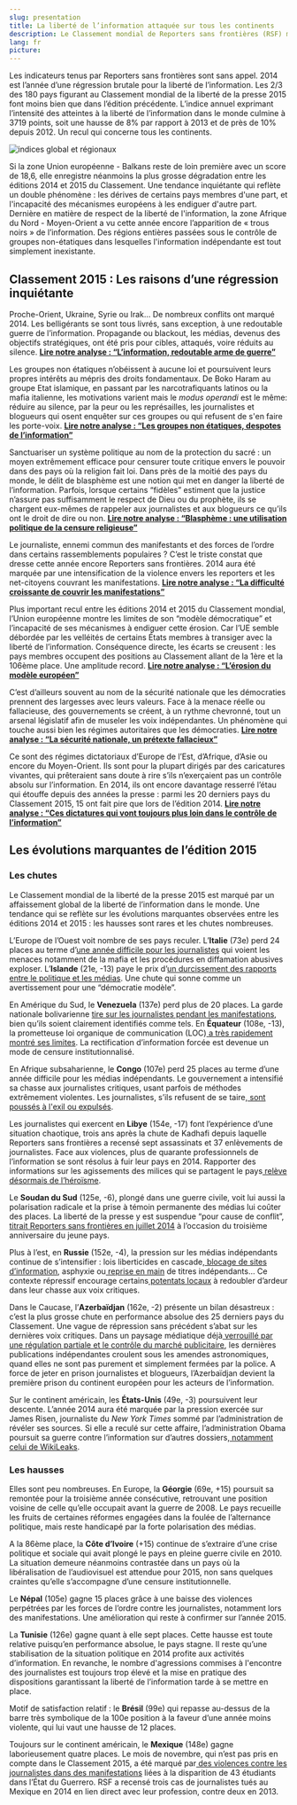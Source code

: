 ```yaml
---
slug: presentation
title: La liberté de l’information attaquée sur tous les continents
description: Le Classement mondial de Reporters sans frontières (RSF) met en évidence une détérioration globale de la liberté de l’information en 2014. Éprouvée par les conflits, la menace accrue d’acteurs non étatiques, les exactions commises lors de manifestations ou par la crise économique et financière, la liberté de la presse régresse sur les cinq continents. A travers six analyses thématiques, l’organisation explique ce recul inquiétant.
lang: fr
picture:
---
```


Les indicateurs tenus par Reporters sans frontières sont sans appel. 2014 est l’année d’une régression brutale pour la liberté de l’information. Les 2/3 des 180 pays figurant au Classement mondial de la liberté de la presse 2015 font moins bien que dans l’édition précédente. L’indice annuel exprimant l’intensité des atteintes à la liberté de l’information dans le monde culmine à 3719 points, soit une hausse de 8% par rapport à 2013 et de près de 10% depuis 2012. Un recul qui concerne tous les continents.  

![indices global et régionaux](http://fr.rsf.org/IMG/png/indices.png "Indices")  

Si la zone Union européenne - Balkans reste de loin première avec un score de 18,6, elle enregistre néanmoins la plus grosse dégradation entre les éditions 2014 et 2015 du Classement. Une tendance inquiétante qui reflète un double phénomène : les dérives de certains pays membres d'une part, et l'incapacité des mécanismes européens à les endiguer d'autre part. Dernière en matière de respect de la liberté de l'information, la zone Afrique du Nord - Moyen-Orient a vu cette année encore l’apparition de « trous noirs » de l’information. Des régions entières passées sous le contrôle de groupes non-étatiques dans lesquelles l'information indépendante est tout simplement inexistante.

## Classement 2015 : Les raisons d’une régression inquiétante

Proche-Orient, Ukraine, Syrie ou Irak… De nombreux conflits ont marqué 2014. Les belligérants se sont tous livrés, sans exception, à une redoutable guerre de l’information. Propagande ou blackout, les médias, devenus des objectifs stratégiques, ont été pris pour cibles, attaqués, voire réduits au silence.
[**Lire notre analyse : “L’information, redoutable arme de guerre”**](http://index.rsf.org/#!/themes/news-control-weapon)

Les groupes non étatiques n’obéissent à aucune loi et poursuivent leurs propres intérêts au mépris des droits fondamentaux. De Boko Haram au groupe Etat islamique, en passant par les narcotrafiquants latinos ou la mafia italienne, les motivations varient mais le _modus operandi_ est le même: réduire au silence, par la peur ou les représailles, les journalistes et blogueurs qui osent enquêter sur ces groupes ou qui refusent de s'en faire les porte-voix.
[**Lire notre analyse : “Les groupes non étatiques, despotes de l’information”**](http://index.rsf.org/#!/themes/non-states-groups-tyrants-of-information)

Sanctuariser un système politique au nom de la protection du sacré : un moyen extrêmement efficace pour censurer toute critique envers le pouvoir dans des pays où la religion fait loi. Dans près de la moitié des pays du monde, le délit de blasphème est une notion qui met en danger la liberté de l’information. Parfois, lorsque certains “fidèles” estiment que la justice n’assure pas suffisamment le respect de Dieu ou du prophète, ils se chargent eux-mêmes de rappeler aux journalistes et aux blogueurs ce qu’ils ont le droit de dire ou non.
[**Lire notre analyse : “Blasphème : une utilisation politique de la censure religieuse”**](http://index.rsf.org/#!/themes/blasphemy-political-use-of-religious-censorship)

Le journaliste, ennemi commun des manifestants et des forces de l’ordre dans certains rassemblements populaires ? C’est le triste constat que dresse cette année encore Reporters sans frontières. 2014 aura été marquée par une intensification de la violence envers les reporters et les net-citoyens couvrant les manifestations.
[**Lire notre analyse : “La difficulté croissante de couvrir les manifestations”**](http://index.rsf.org/#!/themes/demonstrations-becoming-hazardous)

Plus important recul entre les éditions 2014 et 2015 du Classement mondial, l’Union européenne montre les limites de son “modèle démocratique” et l’incapacité de ses mécanismes à endiguer cette érosion. Car l’UE semble débordée par les velléités de certains États membres à transiger avec la liberté de l’information. Conséquence directe, les écarts se creusent : les pays membres occupent des positions au Classement allant de la 1ère et la 106ème place. Une amplitude record.
[**Lire notre analyse : “L’érosion du modèle européen”**](http://index.rsf.org/#!/themes/european-union-model-erosion)

C’est d’ailleurs souvent au nom de la sécurité nationale que les démocraties prennent des largesses avec leurs valeurs. Face à la menace réelle ou fallacieuse, des gouvernements se créent, à un rythme chevronné, tout un arsenal législatif afin de museler les voix indépendantes. Un phénomène qui touche aussi bien les régimes autoritaires que les démocraties.
[**Lire notre analyse : “La sécurité nationale, un prétexte fallacieux”**](http://index.rsf.org/#!/themes/national-security-spurious-grounds)

Ce sont des régimes dictatoriaux d’Europe de l’Est, d’Afrique, d’Asie ou encore du Moyen-Orient. Ils sont pour la plupart dirigés par des caricatures vivantes, qui prêteraient sans doute à rire s’ils n’exerçaient pas un contrôle absolu sur l’information. En 2014, ils ont encore davantage resserré l’étau qui étouffe depuis des années la presse : parmi les 20 derniers pays du Classement 2015, 15 ont fait pire que lors de l’édition 2014.
[**Lire notre analyse : “Ces dictatures qui vont toujours plus loin dans le contrôle de l’information”**](http://index.rsf.org/#!/themes/regimes-seeking-more-control)

## Les évolutions marquantes de l’édition 2015

### Les chutes

Le Classement mondial de la liberté de la presse 2015 est marqué par un affaissement global de la liberté de l’information dans le monde. Une tendance qui se reflète sur les évolutions marquantes observées entre les éditions 2014 et 2015 : les hausses sont rares et les chutes nombreuses.

L’Europe de l’Ouest voit nombre de ses pays reculer. L’**Italie** (73e) perd 24 places au terme d’[une année difficile pour les journalistes](http://fr.rsf.org/italie.html) qui voient les menaces notamment de la mafia et les procédures en diffamation abusives exploser. L’**Islande** (21e, -13) paye le prix d’[un durcissement des rapports entre le politique et les médias](http://fr.rsf.org/islande-depuis-deux-ans-la-liberte-de-l-19-11-2014,47247.html). Une chute qui sonne comme un avertissement pour une “démocratie modèle”.

En Amérique du Sud, le **Venezuela** (137e) perd plus de 20 places. La garde nationale bolivarienne [tire sur les journalistes pendant les manifestations](http://fr.rsf.org/venezuela-l-armee-venezuelienne-prend-trois-16-05-2014,46297.html), bien qu’ils soient clairement identifiés comme tels. En **Équateur** (108e, -13), la prometteuse loi organique de communication (LOC)[ a très rapidement montré ses limites](http://rsf.org/supercom/fr.html). La rectification d’information forcée est devenue un mode de censure institutionnalisé.

En Afrique subsaharienne, le **Congo** (107e) perd 25 places au terme d’une année difficile pour les médias indépendants. Le gouvernement a intensifié sa chasse aux journalistes critiques, usant parfois de méthodes extrêmement violentes. Les journalistes, s’ils refusent de se taire,[ sont poussés à l'exil ou expulsés](http://fr.rsf.org/congo-le-policier-qui-expulsait-les-29-09-2014,47038.html).

Les journalistes qui exercent en **Libye** (154e, -17) font l’expérience d’une situation chaotique, trois ans après la chute de Kadhafi depuis laquelle Reporters sans frontières a recensé sept assassinats et 37 enlèvements de journalistes. Face aux violences, plus de quarante professionnels de l’information se sont résolus à fuir leur pays en 2014. Rapporter des informations sur les agissements des milices qui se partagent le pays[ relève désormais de l’héroïsme](http://fr.rsf.org/libye-nouvel-article-14-10-2014,47104.html).

Le **Soudan du Sud** (125e, -6), plongé dans une guerre civile, voit lui aussi la polarisation radicale et la prise à témoin permanente des médias lui coûter des places. La liberté de la presse y est suspendue “pour cause de conflit”,[ titrait Reporters sans frontières en juillet 2014](http://fr.rsf.org/soudan-du-sud-soudan-du-sud-la-liberte-de-la-10-07-2014,46619.html) à l’occasion du troisième anniversaire du jeune pays.

Plus à l’est, en **Russie** (152e, -4), la pression sur les médias indépendants continue de s’intensifier : lois liberticides en cascade,[ blocage de sites d’information](http://fr.rsf.org/russie-jusqu-ou-ira-la-chasse-aux-voix-13-03-2014,46002.html), asphyxie ou[ reprise en main](http://fr.rsf.org/russie-lenta-ru-a-son-tour-victime-de-la-12-03-2014,45994.html) de titres indépendants… Ce contexte répressif encourage certains[ potentats locaux](http://fr.rsf.org/russie-acharnement-judiciaire-contre-deux-19-11-2014,47245.html) à redoubler d’ardeur dans leur chasse aux voix critiques.

Dans le Caucase, l’**Azerbaïdjan** (162e, -2) présente un bilan désastreux : c’est la plus grosse chute en performance absolue des 25 derniers pays du Classement. Une vague de répression sans précédent s’abat sur les dernières voix critiques. Dans un paysage médiatique déjà[ verrouillé par une régulation partiale et le contrôle du marché publicitaire](http://en.rsf.org/IMG/pdf/running_scared_ipga_report_2012.pdf), les dernières publications indépendantes croulent sous les amendes astronomiques, quand elles ne sont pas purement et simplement fermées par la police. A force de jeter en prison journalistes et blogueurs, l’Azerbaïdjan devient la première prison du continent européen pour les acteurs de l’information.

Sur le continent américain, les **États-Unis** (49e, -3) poursuivent leur descente. L’année 2014 aura été marquée par la pression exercée sur James Risen, journaliste du _New York Times_ sommé par l’administration de révéler ses sources. Si elle a reculé sur cette affaire, l’administration Obama poursuit sa guerre contre l’information sur d’autres dossiers,[ notamment celui de WikiLeaks](http://fr.rsf.org/etats-unis-des-documents-confidentiels-20-02-2014,45906.html).

### Les hausses

Elles sont peu nombreuses. En Europe, la **Géorgie** (69e, +15) poursuit sa remontée pour la troisième année consécutive, retrouvant une position voisine de celle qu’elle occupait avant la guerre de 2008. Le pays recueille les fruits de certaines réformes engagées dans la foulée de l’alternance politique, mais reste handicapé par la forte polarisation des médias.

A la 86ème place, la **Côte d’Ivoire** (+15) continue de s’extraire d’une crise politique et sociale qui avait plongé le pays en pleine guerre civile en 2010. La situation demeure néanmoins contrastée dans un pays où la libéralisation de l’audiovisuel est attendue pour 2015, non sans quelques craintes qu’elle s’accompagne d’une censure institutionnelle.

Le **Népal** (105e) gagne 15 places grâce à une baisse des violences perpétrées par les forces de l’ordre contre les journalistes, notamment lors des manifestations. Une amélioration qui reste à confirmer sur l’année 2015.

La **Tunisie** (126e) gagne quant à elle sept places. Cette hausse est toute relative puisqu’en performance absolue, le pays stagne. Il reste qu’une stabilisation de la situation politique en 2014 profite aux activités d’information. En revanche, le nombre d'agressions commises à l'encontre des journalistes est toujours trop élevé et la mise en pratique des dispositions garantissant la liberté de l’information tarde à se mettre en place.

Motif de satisfaction relatif : le **Brésil** (99e) qui repasse au-dessus de la barre très symbolique de la 100e position à la faveur d’une année moins violente, qui lui vaut une hausse de 12 places.

Toujours sur le continent américain, le **Mexique** (148e) gagne laborieusement quatre places. Le mois de novembre, qui n’est pas pris en compte dans le Classement 2015, a été marqué par[ des violences contre les journalistes dans des manifestations](http://fr.rsf.org/mexique-encore-14-journalistes-blesses-25-11-2014,47269.html) liées à la disparition de 43 étudiants dans l’État du Guerrero. RSF a recensé trois cas de journalistes tués au Mexique en 2014 en lien direct avec leur profession, contre deux en 2013.
